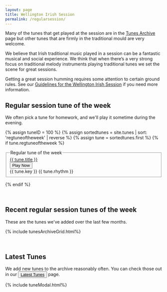```yaml
---
layout: page
title: Wellington Irish Session
permalink: /regularsession/
---
```


<!--
We meet on Tuesday nights from {{ site.session_time }} at the <a href="/dragon/">Welsh Dragon Bar</a>, 10/12 Cambridge Terrace, Wellington 6011, New Zealand. Experienced players of traditional Irish music are welcome. If you’re new in town or just visiting, we’d love to have you join us to play or just listen!
-->

Many of the tunes that get played at the session are in the <a href="/tunes_archive/">Tunes Archive</a> page but other tunes that are firmly in the traditional mould are very welcome.

We believe that Irish traditional music played in a session can be a fantastic musical and social experience. We think that when there’s a very strong focus on traditional melody instruments playing traditional tunes we set the scene for great sessions.

Getting a great session humming requires some attention to certain ground rules. See our <a href="/regularguidelines/">Guidelines for the Wellington Irish Session</a> if you need more information.

Regular session tune of the week
--------

We often pick a tune for homework, and we'll play it sometime during the evening.

{% assign tuneID = 100 %}
{% assign sortedtunes = site.tunes | sort: 'regtuneoftheweek' | reverse %}
{% assign tune = sortedtunes.first %}
{% if tune.regtuneoftheweek %}
<fieldset class="fieldset-tune-of-the-week">
<legend>Regular tune of the week</legend>
<div class="row">
    <div class="small-5 columns">
        <span title="Go to Tunepage">
            <a href="{{ tune.url }}">{{ tune.title }}</a>
        </span>
    </div>
    <div class="small-3 columns">
        <input class="filterButton" type="button" onclick="changeTune({{ tuneID }});" value="Play Now" />
    </div>
    <div class="small-3 columns">
        {{ tune.key }} {{ tune.rhythm }}
    </div>
</div>
</fieldset>

<div class="row"></div>

<script>
tuneOfTheWeek = {
    "{{ tuneID }}": {
        "title": "{{ tune.title | xml_escape }}",
        "tuneID": "{{ tuneID }}",
        "key": "{{ tune.key | xml_escape }}",
        "rhythm": "{{ tune.rhythm | xml_escape }}",
        "url": "{{ tune.url | xml_escape }}",
        "mp3": "{{ site.mp3_host | append: tune.mp3_file | xml_escape }}",
        "mp3_source": "{{ tune.mp3_source | strip_html | xml_escape }}",
        "repeats": "{{ tune.repeats }}",
        "parts": "{{ tune.parts }}",
        "abc": {{ tune.abc | jsonify }}
    },
};
</script>
{% endif %}

<br />

Recent regular session tunes of the week
--------

These are the <span id="tunesCount"></span> tunes we've added over the last few months.

<script>
window.store = {
{% assign sortedtunes = site.tunes | sort: 'regtuneoftheweek' | reverse %}
{% assign tune_count = 0 %}
{% assign tuneID = 200 %}
{% for tune in sortedtunes %}
    {% if tune_count > 0 %}
        "{{ tuneID }}": {
            "title": "{{ tune.title | xml_escape }}",
            "tuneID": "{{ tuneID }}",
            "key": "{{ tune.key | xml_escape }}",
            "rhythm": "{{ tune.rhythm | xml_escape }}",
            "url": "{{ tune.url | xml_escape }}",
            "mp3": "{{ site.mp3_host | append: tune.mp3_file | xml_escape }}",
            "mp3_source": "{{ tune.mp3_source | strip_html | xml_escape }}",
            "repeats": "{{ tune.repeats }}",
            "parts": "{{ tune.parts }}",
            "abc": {{ tune.abc | jsonify }}
        }{% if tune_count < site.reg_tunes_max %},{% else %}{% break %}{% endif %}
    {% endif %}
    {% assign tune_count = tune_count | plus: 1 %}
    {% assign tuneID = tuneID | plus: 1 %}
{% endfor %}
};

// Add tune of the week into the window.store
$.extend(window.store, tuneOfTheWeek);
</script>

{% include tunesArchiveGrid.html%}

<br />

Latest Tunes
------------

We add new tunes to the archive reasonably often. You can check those out in our <a href="/latest/"><button class="filterButton" style="display: inline;"> Latest Tunes</button></a> page.

{% include tuneModal.html%}

<script>
$(document).ready(function() {
    audioPlayer.innerHTML = createAudioPlayer();
});
</script>
